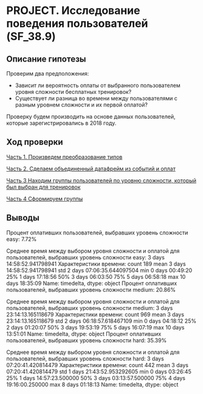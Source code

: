 # PROJECT. Исследование поведения пользователей (SF_38.9)
## Описание гипотезы

Проверим два предположения:

* Зависит ли вероятность оплаты от выбранного пользователем уровня сложности бесплатных тренировок?
* Существует ли разница во времени между пользователями с разным уровнем сложности и их первой оплатой?

Проверку будем производить на основе данных пользователей, которые зарегистрировались в 2018 году.

## Ход проверки

[Часть 1. Произведем преобразование типов](https://github.com/vivatmir/GD_Project_EY/blob/main/Part_1/user2018.py)

[Часть 2. Сделаем объединенный датафрейм из событий и оплат](https://github.com/vivatmir/GD_Project_EY/blob/main/Part_2/events_purchase.py)

[Часть 3 Находим группы пользователей по уровню сложности, который был выбран для тренировок](https://github.com/vivatmir/GD_Project_EY/blob/main/Part_3/training.py)

[Часть 4 Сформируем группы](https://github.com/vivatmir/GD_Project_EY/blob/main/Part_4/group.py)

## Выводы 
Процент оплативших пользователей, выбравших уровень сложности easy: 7.72%

Среднее время между выбором уровня сложности и оплатой для пользователей, выбравших уровень сложности easy: 3 days 14:58:52.941798941
Характеристики времени:
count                          189
mean     3 days 14:58:52.941798941
std      2 days 07:06:35.644097504
min                0 days 00:49:20
25%                1 days 17:18:56
50%                3 days 06:03:50
75%                5 days 06:58:18
max               10 days 18:35:09
Name: timedelta, dtype: object
Процент оплативших пользователей, выбравших уровень сложности medium: 20.86%

Среднее время между выбором уровня сложности и оплатой для пользователей, выбравших уровень сложности medium: 3 days 23:14:13.165118679
Характеристики времени:
count                          969
mean     3 days 23:14:13.165118679
std      2 days 06:18:57.618467109
min                0 days 04:18:12
25%                2 days 01:20:07
50%                3 days 19:53:19
75%                5 days 16:07:19
max               10 days 13:51:01
Name: timedelta, dtype: object
Процент оплативших пользователей, выбравших уровень сложности hard: 35.39%

Среднее время между выбором уровня сложности и оплатой для пользователей, выбравших уровень сложности hard: 3 days 07:20:41.420814479
Характеристики времени:
count                          442
mean     3 days 07:20:41.420814479
std      1 days 21:43:52.953292605
min                0 days 03:26:45
25%         1 days 14:57:23.500000
50%         3 days 03:13:57.500000
75%         4 days 19:16:00.250000
max                8 days 01:18:13
Name: timedelta, dtype: object




